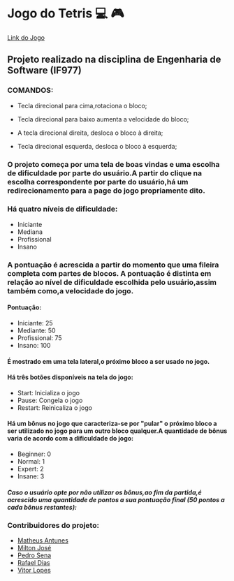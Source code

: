 # Jogo do Tetris :computer: :video_game:

[Link do Jogo](https://tetris-mam81.vercel.app)

## Projeto realizado na disciplina de Engenharia de Software (IF977)

### COMANDOS:

- Tecla direcional para cima,rotaciona o bloco;

- Tecla direcional para baixo aumenta a velocidade do bloco;

- A tecla direcional direita, desloca o bloco à direita;

- Tecla direcional esquerda, desloca o bloco à esquerda; 

### O projeto começa por uma tela de boas vindas e uma escolha de dificuldade por parte do usuário.A partir do clique na escolha correspondente por parte do usuário,há um redirecionamento para a page do jogo propriamente dito. 

### Há quatro níveis de dificuldade:

- Iniciante
- Mediana
- Profissional
- Insano 

### A pontuação é acrescida a partir do momento que uma fileira completa com partes de blocos. A pontuação é distinta em relação ao nível de dificuldade escolhida pelo usuário,assim também como,a velocidade do jogo.

#### Pontuação:

- Iniciante: 25
- Mediante: 50
- Profissional: 75
- Insano: 100

#### É mostrado em uma tela lateral,o próximo bloco a ser usado no jogo.

#### Há três botões disponíveis na tela do jogo:
- Start: Inicializa o jogo
- Pause: Congela o jogo
- Restart: Reinicaliza o jogo

#### Há um bônus no jogo que caracteriza-se por "pular" o próximo bloco a ser utilizado no jogo para um outro bloco qualquer.A quantidade de bônus varia de acordo com a dificuldade do jogo:

- Beginner: 0
- Normal: 1
- Expert: 2
- Insane: 3

##### Caso o usuário opte por não utilizar os bônus,ao fim da partida,é acrescido uma quantidade de pontos a sua pontuação final (50 pontos a cada bônus restantes):

### Contribuidores do projeto:
- [Matheus Antunes](https://github.com/mam81)
- [Milton José](https://github.com/BigMilts)
- [Pedro Sena](https://github.com/pedrosena138)
- [Rafael Dias](https://github.com/RafaelNAIP)
- [Vitor Lopes](https://github.com/vitorlms)

